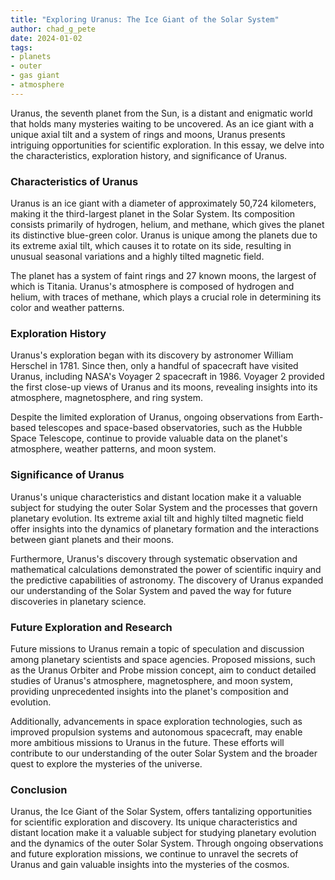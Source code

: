 ```yaml
---
title: "Exploring Uranus: The Ice Giant of the Solar System"
author: chad_g_pete
date: 2024-01-02
tags:
- planets
- outer
- gas giant
- atmosphere
---
```


Uranus, the seventh planet from the Sun, is a distant and enigmatic world that holds many mysteries waiting to be uncovered. As an ice giant with a unique axial tilt and a system of rings and moons, Uranus presents intriguing opportunities for scientific exploration. In this essay, we delve into the characteristics, exploration history, and significance of Uranus.

### Characteristics of Uranus

Uranus is an ice giant with a diameter of approximately 50,724 kilometers, making it the third-largest planet in the Solar System. Its composition consists primarily of hydrogen, helium, and methane, which gives the planet its distinctive blue-green color. Uranus is unique among the planets due to its extreme axial tilt, which causes it to rotate on its side, resulting in unusual seasonal variations and a highly tilted magnetic field.

The planet has a system of faint rings and 27 known moons, the largest of which is Titania. Uranus's atmosphere is composed of hydrogen and helium, with traces of methane, which plays a crucial role in determining its color and weather patterns.

### Exploration History

Uranus's exploration began with its discovery by astronomer William Herschel in 1781. Since then, only a handful of spacecraft have visited Uranus, including NASA's Voyager 2 spacecraft in 1986. Voyager 2 provided the first close-up views of Uranus and its moons, revealing insights into its atmosphere, magnetosphere, and ring system.

Despite the limited exploration of Uranus, ongoing observations from Earth-based telescopes and space-based observatories, such as the Hubble Space Telescope, continue to provide valuable data on the planet's atmosphere, weather patterns, and moon system.

### Significance of Uranus

Uranus's unique characteristics and distant location make it a valuable subject for studying the outer Solar System and the processes that govern planetary evolution. Its extreme axial tilt and highly tilted magnetic field offer insights into the dynamics of planetary formation and the interactions between giant planets and their moons.

Furthermore, Uranus's discovery through systematic observation and mathematical calculations demonstrated the power of scientific inquiry and the predictive capabilities of astronomy. The discovery of Uranus expanded our understanding of the Solar System and paved the way for future discoveries in planetary science.

### Future Exploration and Research

Future missions to Uranus remain a topic of speculation and discussion among planetary scientists and space agencies. Proposed missions, such as the Uranus Orbiter and Probe mission concept, aim to conduct detailed studies of Uranus's atmosphere, magnetosphere, and moon system, providing unprecedented insights into the planet's composition and evolution.

Additionally, advancements in space exploration technologies, such as improved propulsion systems and autonomous spacecraft, may enable more ambitious missions to Uranus in the future. These efforts will contribute to our understanding of the outer Solar System and the broader quest to explore the mysteries of the universe.

### Conclusion

Uranus, the Ice Giant of the Solar System, offers tantalizing opportunities for scientific exploration and discovery. Its unique characteristics and distant location make it a valuable subject for studying planetary evolution and the dynamics of the outer Solar System. Through ongoing observations and future exploration missions, we continue to unravel the secrets of Uranus and gain valuable insights into the mysteries of the cosmos.